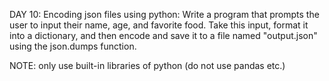 DAY 10: Encoding json files using python:
Write a program that prompts the user to input their name, age, and favorite food. Take this input, format it into a dictionary, and then encode and save it to a file named "output.json" using the json.dumps function.

NOTE: only use built-in libraries of python (do not use pandas etc.)
